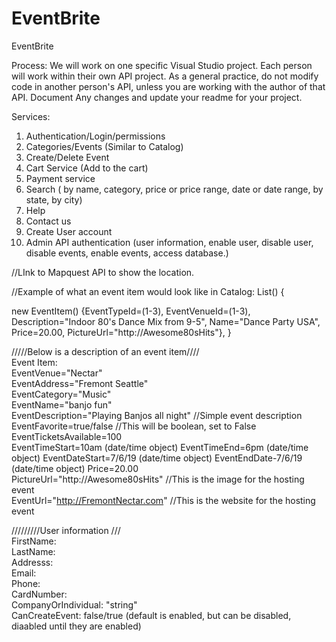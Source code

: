 # EventBrite
EventBrite


Process:
We will work on one specific Visual Studio project.
Each person will work within their own API project.
As a general practice, do not modify code in another person's API, unless you are working with the author of that API.
Document Any changes and update your readme for your project.





Services:

1. Authentication/Login/permissions
2. Categories/Events (Similar to Catalog)
3. Create/Delete Event
4. Cart Service (Add to the cart)
5. Payment service
6. Search ( by name, category, price or price range, date or date range, by state, by city)
7. Help
8. Contact us
9. Create User account
10. Admin API authentication (user information, enable user, disable user, disable events, enable events, access database.)

//LInk to Mapquest API to show the location.


//Example of what an event item would look like in Catalog:
List<EventItem>()
{

new EventItem() {EventTypeId=(1-3), 
                 EventVenueId=(1-3), 
                 Description="Indoor 80's Dance Mix from 9-5",
                 Name="Dance Party USA", 
                 Price=20.00,
                 PictureUrl="http://Awesome80sHits"},
}



/////Below is a description of an event item//// </br>
Event Item: </br>
EventVenue="Nectar" </br>
EventAddress="Fremont Seattle" </br>
EventCategory="Music" </br>
EventName="banjo fun" </br>
EventDescription="Playing Banjos all night"  //Simple event description </br>
EventFavorite=true/false         //This will be boolean, set to False </br>
EventTicketsAvailable=100 </br>
EventTimeStart=10am (date/time object)
EventTimeEnd=6pm (date/time object)
EventDateStart=7/6/19 (date/time object)
EventEndDate-7/6/19 (date/time object)
Price=20.00  </br>
PictureUrl="http://Awesome80sHits"     //This is the image for the hosting event </br>
EventUrl="http://FremontNectar.com"     //This is the website for the hosting event </br>


/////////User information ///</br>
FirstName: </br>
LastName: </br>
Addresss: </br>
Email: </br>
Phone: </br>
CardNumber: </br>
CompanyOrIndividual: "string" </br>
CanCreateEvent: false/true (default is enabled, but can be disabled, diaabled until they are enabled) </br>





